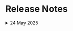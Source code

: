 # Release Notes

<details>
  <summary>24 May 2025</summary>

## Infrastructure Changes

NA


## Content Changes

- **Change**:
   No changes needed

## Screenshot Updates

- **Change**: 

  Everything is aligned with recent UI changes.No changes needed

## Testing Notes

- **Testing Date**: 2025-05-24

<details>
  <summary>19 May 2025</summary>

## Infrastructure Changes

NA


## Content Changes

- **Change**:
    1. Updated lab guide to reflect latest UI changes for Storage accounts, PowerBI.

## Screenshot Updates

- **Change**: 

    1. Screenshots have been updated as per new UI changes and updated instructions
    2. Getting started page has been updated as per the new UI changes in the CloudLabs

## Testing Notes

- **Testing Date**: 2025-05-19
